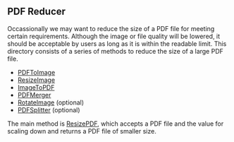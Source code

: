 ## PDF Reducer

Occassionally we may want to reduce the size of a PDF file for meeting certain
requirements. Although the image or file quality will be lowered, it should be
acceptable by users as long as it is within the readable limit. This directory
consists of a series of methods to reduce the size of a large PDF file.

- [PDFToImage](/scripts/pdf/pdf_to_image.py)
- [ResizeImage](/scripts/pdf/resize_image.py)
- [ImageToPDF](/scripts/pdf/image_to_pdf.py)
- [PDFMerger](/scripts/pdf/pdf_merger.py)
- [RotateImage](/scripts/pdf/rotate_image.py) (optional)
- [PDFSplitter](/scripts/pdf/pdf_splitter.py) (optional)

The main method is [ResizePDF](/scripts/pdf/resize_pdf.py), which accepts a PDF
file and the value for scaling down and returns a PDF file of smaller size.
